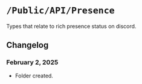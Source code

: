 #  `/Public/API/Presence`

Types that relate to rich presence status on discord.

## Changelog

### February 2, 2025
- Folder created.
